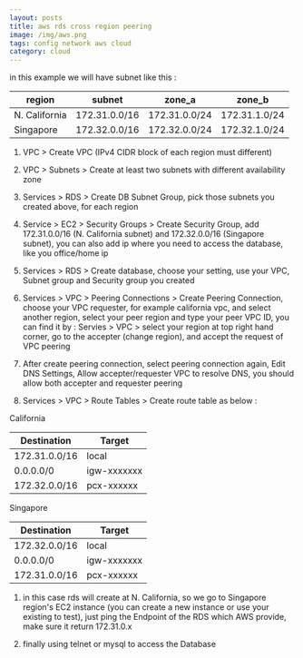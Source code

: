 ```yaml
---
layout: posts
title: aws rds cross region peering
image: /img/aws.png
tags: config network aws cloud
category: cloud
---
```


in this example we will have subnet like this :

|region|subnet|zone_a|zone_b|
|---|---|---|---|
|N. California|172.31.0.0/16|172.31.0.0/24|172.31.1.0/24|
|Singapore|172.32.0.0/16|172.32.0.0/24|172.32.1.0/24|

1. VPC > Create VPC (IPv4 CIDR block of each region must different)

1. VPC > Subnets > Create at least two subnets with different availability zone

1. Services > RDS > Create DB Subnet Group, pick those subnets you created above, for each region

1. Service > EC2 > Security Groups > Create Security Group, add 172.31.0.0/16 (N. California subnet) and 172.32.0.0/16 (Singapore subnet), you can also add ip where you need to access the database, like you office/home ip

1. Services > RDS > Create database, choose your setting, use your VPC, Subnet group and Security group you created

1. Services > VPC > Peering Connections > Create Peering Connection, choose your VPC requester, for example california vpc, and select another region, select your peer region and type your peer VPC ID, you can find it by : Servies > VPC > select your region at top right hand corner, go to the accepter (change region), and accept the request of VPC peering

1. After create peering connection, select peering connection again, Edit DNS Settings, Allow accepter/requester VPC to resolve DNS, you should allow both accepter and requester peering

1. Services > VPC > Route Tables > Create route table as below :

  California

  |Destination|Target|
  |---|---|
  |172.31.0.0/16|local|
  |0.0.0.0/0|igw-xxxxxxx|
  |172.32.0.0/16|pcx-xxxxxx|

  Singapore

  |Destination|Target|
  |---|---|
  |172.32.0.0/16|local|
  |0.0.0.0/0|igw-xxxxxxx|
  |172.31.0.0/16|pcx-xxxxxx|

1. in this case rds will create at N. California, so we go to Singapore region's EC2 instance (you can create a new instance or use your existing to test), just ping the Endpoint of the RDS which AWS provide, make sure it return 172.31.0.x

1. finally using telnet or mysql to access the Database
